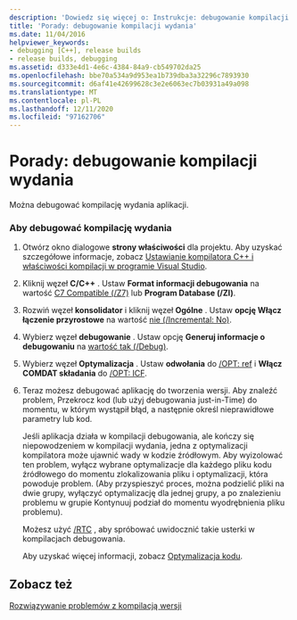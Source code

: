```yaml
---
description: 'Dowiedz się więcej o: Instrukcje: debugowanie kompilacji wydania'
title: 'Porady: debugowanie kompilacji wydania'
ms.date: 11/04/2016
helpviewer_keywords:
- debugging [C++], release builds
- release builds, debugging
ms.assetid: d333e4d1-4e6c-4384-84a9-cb549702da25
ms.openlocfilehash: bbe70a534a9d953ea1b739dba3a32296c7893930
ms.sourcegitcommit: d6af41e42699628c3e2e6063ec7b03931a49a098
ms.translationtype: MT
ms.contentlocale: pl-PL
ms.lasthandoff: 12/11/2020
ms.locfileid: "97162706"
---
```

# <a name="how-to-debug-a-release-build"></a>Porady: debugowanie kompilacji wydania

Można debugować kompilację wydania aplikacji.

### <a name="to-debug-a-release-build"></a>Aby debugować kompilację wydania

1. Otwórz okno dialogowe **strony właściwości** dla projektu. Aby uzyskać szczegółowe informacje, zobacz [Ustawianie kompilatora C++ i właściwości kompilacji w programie Visual Studio](working-with-project-properties.md).

1. Kliknij węzeł **C/C++** . Ustaw **Format informacji debugowania** na wartość [C7 Compatible (/Z7)](reference/z7-zi-zi-debug-information-format.md) lub **Program Database (/ZI)**.

1. Rozwiń węzeł **konsolidator** i kliknij węzeł **Ogólne** . Ustaw **opcję Włącz łączenie przyrostowe** na wartość [nie (/Incremental: No)](reference/incremental-link-incrementally.md).

1. Wybierz węzeł **debugowanie** . Ustaw opcję **Generuj informacje o debugowaniu** na [wartość tak (/Debug)](reference/debug-generate-debug-info.md).

1. Wybierz węzeł **Optymalizacja** . Ustaw **odwołania** do [/OPT: ref](reference/opt-optimizations.md) i **Włącz COMDAT składania** do [/OPT: ICF](reference/opt-optimizations.md).

1. Teraz możesz debugować aplikację do tworzenia wersji. Aby znaleźć problem, Przekrocz kod (lub użyj debugowania just-in-Time) do momentu, w którym wystąpił błąd, a następnie określ nieprawidłowe parametry lub kod.

   Jeśli aplikacja działa w kompilacji debugowania, ale kończy się niepowodzeniem w kompilacji wydania, jedna z optymalizacji kompilatora może ujawnić wady w kodzie źródłowym. Aby wyizolować ten problem, wyłącz wybrane optymalizacje dla każdego pliku kodu źródłowego do momentu zlokalizowania pliku i optymalizacji, która powoduje problem. (Aby przyspieszyć proces, można podzielić pliki na dwie grupy, wyłączyć optymalizację dla jednej grupy, a po znalezieniu problemu w grupie Kontynuuj podział do momentu wyodrębnienia pliku problemu).

   Możesz użyć [/RTC](reference/rtc-run-time-error-checks.md) , aby spróbować uwidocznić takie usterki w kompilacjach debugowania.

   Aby uzyskać więcej informacji, zobacz [Optymalizacja kodu](optimizing-your-code.md).

## <a name="see-also"></a>Zobacz też

[Rozwiązywanie problemów z kompilacją wersji](fixing-release-build-problems.md)
